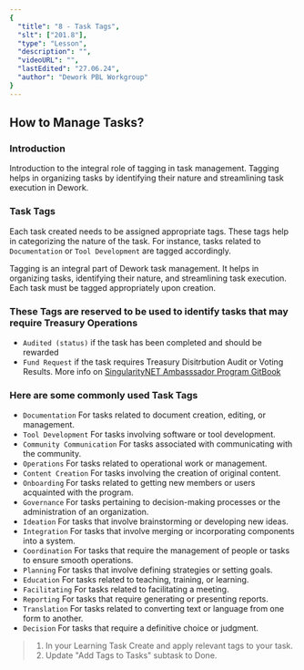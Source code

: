 ```yaml
---
{
  "title": "8 - Task Tags",
  "slt": ["201.8"],
  "type": "Lesson",
  "description": "",
  "videoURL": "",
  "lastEdited": "27.06.24",
  "author": "Dework PBL Workgroup"
}
---
```


## How to Manage Tasks?
### Introduction

Introduction to the integral role of tagging in task management.
Tagging helps in organizing tasks by identifying their nature and streamlining task execution in Dework.

### Task Tags

Each task created needs to be assigned appropriate tags. These tags help in categorizing the nature of the task. For instance, tasks related to `Documentation` or `Tool Development` are tagged accordingly.

Tagging is an integral part of Dework task management. It helps in organizing tasks, identifying their nature, and streamlining task execution.
Each task must be tagged appropriately upon creation.

### These Tags are reserved to be used to identify tasks that may require Treasury Operations

- `Audited (status)` if the task has been completed and should be rewarded
- `Fund Request` if the task requires Treasury Disitrbution Audit or Voting Results. More info on [SingularityNET Ambasssador Program GitBook](https://snet-ambassadors.gitbook.io/home/group-1/treasury-management#introduction-to-fund-requests)

### Here are some commonly used Task Tags

- `Documentation` For tasks related to document creation, editing, or management.
- `Tool Development` For tasks involving software or tool development.
- `Community Communication` For tasks associated with communicating with the community.
- `Operations` For tasks related to operational work or management.
- `Content Creation` For tasks involving the creation of original content.
- `Onboarding` For tasks related to getting new members or users acquainted with the program.
- `Governance` For tasks pertaining to decision-making processes or the administration of an organization.
- `Ideation` For tasks that involve brainstorming or developing new ideas.
- `Integration` For tasks that involve merging or incorporating components into a system.
- `Coordination` For tasks that require the management of people or tasks to ensure smooth operations.
- `Planning` For tasks that involve defining strategies or setting goals.
- `Education` For tasks related to teaching, training, or learning.
- `Facilitating` For tasks related to facilitating a meeting.
- `Reporting` For tasks that require generating or presenting reports.
- `Translation` For tasks related to converting text or language from one form to another.
- `Decision` For tasks that require a definitive choice or judgment.

> 1. In your Learning Task Create and apply relevant tags to your task.  
> 2. Update "Add Tags to Tasks" subtask to Done.